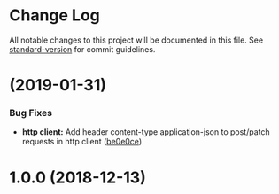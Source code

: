 # Change Log

All notable changes to this project will be documented in this file. See [standard-version](https://github.com/conventional-changelog/standard-version) for commit guidelines.

<a name=""></a>
#  (2019-01-31)


### Bug Fixes

* **http client:** Add header content-type application-json to post/patch requests in http client ([be0e0ce](https://github.com/dividohq/merchant-api-pub-sdk-php/commit/be0e0ce))



<a name="1.0.0"></a>
# 1.0.0 (2018-12-13)
